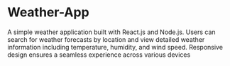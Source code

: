 # Weather-App
A simple weather application built with React.js and Node.js. Users can search for weather forecasts by location and view detailed weather information including temperature, humidity, and wind speed. Responsive design ensures a seamless experience across various devices
